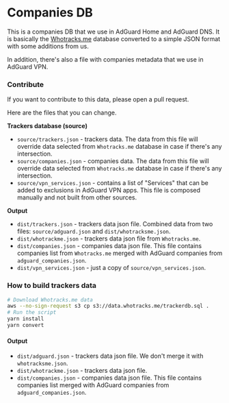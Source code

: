 # Companies DB

This is a companies DB that we use in AdGuard Home and AdGuard DNS.
It is basically the [Whotracks.me](https://github.com/whotracksme/whotracks.me)
database converted to a simple JSON format with some additions from us.

In addition, there's also a file with companies metadata that we use in
AdGuard VPN.

### Contribute

If you want to contribute to this data, please open a pull request.

Here are the files that you can change.

**Trackers database (source)**

- `source/trackers.json` - trackers data. The data from this file will override
  data selected from `Whotracks.me` database in case if there's any
  intersection.
- `source/companies.json` - companies data. The data from this file will
  override data selected from `Whotracks.me` database in case if there's any
  intersection.
- `source/vpn_services.json` - contains a list of "Services" that can be added
  to exclusions in AdGuard VPN apps. This file is composed manually and not
  built from other sources.

**Output**

- `dist/trackers.json` - trackers data json file. Combined data from two files:
  `source/adguard.json` and `dist/whotracksme.json`.
- `dist/whotrackme.json` - trackers data json file from `Whotracks.me`.
- `dist/companies.json` - companies data json file. This file contains companies
  list from `Whotracks.me` merged with AdGuard companies
  from `adguard_companies.json`.
- `dist/vpn_services.json` - just a copy of `source/vpn_services.json`.

### How to build trackers data

```sh
# Download Whotracks.me data
aws --no-sign-request s3 cp s3://data.whotracks.me/trackerdb.sql .
# Run the script
yarn install
yarn convert
```

#### Output

- `dist/adguard.json` - trackers data json file. We don't merge it with
  `whotracksme.json`.
- `dist/whotrackme.json` - trackers data json file.
- `dist/companies.json` - companies data json file. This file contains companies
  list merged with AdGuard companies from `adguard_companies.json`.
